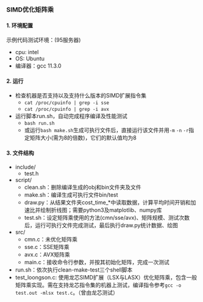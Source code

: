 ### SIMD优化矩阵乘
#### 1. 环境配置
示例代码测试环境：(95服务器)  
- cpu: intel
- OS: Ubuntu
- 编译器：gcc 11.3.0

#### 2. 运行
- 检查机器是否支持以及支持什么版本的SIMD扩展指令集
  - `cat /proc/cpuinfo | grep -i sse`
  - `cat /proc/cpuinfo | grep -i avx`
- 运行脚本run.sh，自动完成程序编译及性能测试
  - `bash run.sh`
  - 或运行`bash make.sh`生成可执行文件后，直接运行该文件并用`-m` `-n` `-r`指定矩阵大小(需为8的倍数)，它们的默认值均为8

#### 3. 文件结构
- include/
  - test.h
- script/
  - clean.sh：删除编译生成的obj和bin文件夹及文件
  - make.sh：编译生成可执行文件bin/test
  - draw.py：从结果文件夹cost_time_*中读取数据，计算平均时间开销和加速比并绘制折线图；需要python3及matplotlib、numpy库
  - test.sh：设定矩阵乘使用的方法(cmn/sse/avx)、矩阵规模、测试次数后，运行可执行文件完成测试，最后执行draw.py统计数据、绘图
- src/
  - cmn.c：未优化矩阵乘
  - sse.c：SSE矩阵乘
  - avx.c：AVX矩阵乘
  - main.c：接收命令行参数，并按其初始化矩阵，完成一次测试
- run.sh：依次执行clean-make-test三个shell脚本
- test_loongson.c: 使用龙芯SIMD扩展（LSX与LASX）优化矩阵乘，包含一般矩阵乘实现。需在支持龙芯指令集的机器上测试，编译指令参考`gcc -o test.out -mlsx test.c`。（曾由龙芯测试）
